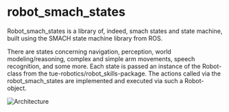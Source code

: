 # robot_smach_states

Robot_smach_states is a library of, indeed, smach states and state machine, built using the SMACH state machine library from ROS.

There are states concerning navigation, perception, world modeling/reasoning, complex and simple arm movements, speech recognition, and some more.
Each state is passed an instance of the Robot-class from the tue-robotics/robot_skills-package.
The actions called via the robot_smach_states are implemented and executed via such a Robot-object. 

![Architecture](./doc/layers.png)
